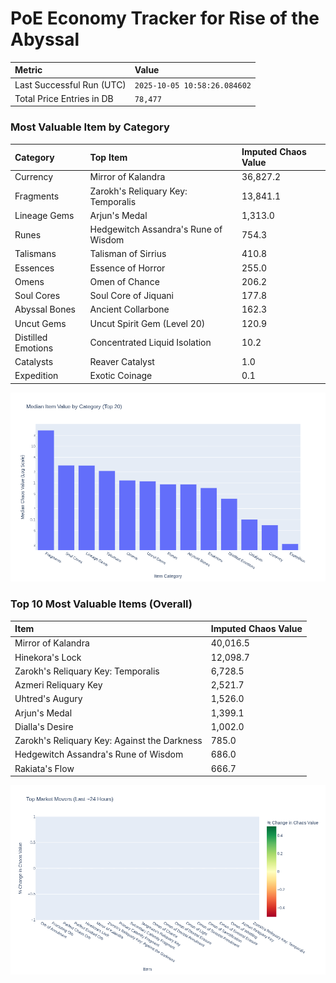 # PoE Economy Tracker for Rise of the Abyssal

<!-- START_MAINTENANCE -->
| Metric | Value |
|:---|:---|
| Last Successful Run (UTC) | `2025-10-05 10:58:26.084602` |
| Total Price Entries in DB | `78,477` |

<!-- END_MAINTENANCE -->

<!-- START_DATAFRAME_DEBUG -->
<!-- END_DATAFRAME_DEBUG -->

<!-- START_CATEGORY_ANALYSIS -->
### Most Valuable Item by Category
| Category | Top Item | Imputed Chaos Value |
| :--- | :--- | :--- |
| Currency | Mirror of Kalandra | 36,827.2 |
| Fragments | Zarokh's Reliquary Key: Temporalis | 13,841.1 |
| Lineage Gems | Arjun's Medal | 1,313.0 |
| Runes | Hedgewitch Assandra's Rune of Wisdom | 754.3 |
| Talismans | Talisman of Sirrius | 410.8 |
| Essences | Essence of Horror | 255.0 |
| Omens | Omen of Chance | 206.2 |
| Soul Cores | Soul Core of Jiquani | 177.8 |
| Abyssal Bones | Ancient Collarbone | 162.3 |
| Uncut Gems | Uncut Spirit Gem (Level 20) | 120.9 |
| Distilled Emotions | Concentrated Liquid Isolation | 10.2 |
| Catalysts | Reaver Catalyst | 1.0 |
| Expedition | Exotic Coinage | 0.1 |


![Category Analysis Chart](charts/category_analysis.png)
<!-- END_ANALYSIS -->

<!-- START_ANALYSIS -->
### Top 10 Most Valuable Items (Overall)
| Item | Imputed Chaos Value |
| :--- | :--- |
| Mirror of Kalandra | 40,016.5 |
| Hinekora's Lock | 12,098.7 |
| Zarokh's Reliquary Key: Temporalis | 6,728.5 |
| Azmeri Reliquary Key | 2,521.7 |
| Uhtred's Augury | 1,526.0 |
| Arjun's Medal | 1,399.1 |
| Dialla's Desire | 1,002.0 |
| Zarokh's Reliquary Key: Against the Darkness | 785.0 |
| Hedgewitch Assandra's Rune of Wisdom | 686.0 |
| Rakiata's Flow | 666.7 |


![Market Movers Chart](charts/market_movers.png)
<!-- END_ANALYSIS -->
